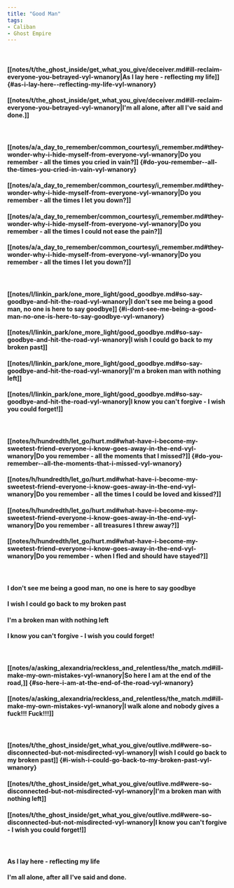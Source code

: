 ```yaml
---
title: "Good Man"
tags:
- Caliban
- Ghost Empire
---
```

&nbsp;
#### [[notes/t/the_ghost_inside/get_what_you_give/deceiver.md#ill-reclaim-everyone-you-betrayed-vyl-wnanory|As I lay here - reflecting my life]] {#as-i-lay-here--reflecting-my-life-vyl-wnanory}
#### [[notes/t/the_ghost_inside/get_what_you_give/deceiver.md#ill-reclaim-everyone-you-betrayed-vyl-wnanory|I'm all alone, after all I've said and done.]]
&nbsp;
#### [[notes/a/a_day_to_remember/common_courtesy/i_remember.md#they-wonder-why-i-hide-myself-from-everyone-vyl-wnanory|Do you remember - all the times you cried in vain?]] {#do-you-remember--all-the-times-you-cried-in-vain-vyl-wnanory}
#### [[notes/a/a_day_to_remember/common_courtesy/i_remember.md#they-wonder-why-i-hide-myself-from-everyone-vyl-wnanory|Do you remember - all the times I let you down?]]
#### [[notes/a/a_day_to_remember/common_courtesy/i_remember.md#they-wonder-why-i-hide-myself-from-everyone-vyl-wnanory|Do you remember - all the times I could not ease the pain?]]
#### [[notes/a/a_day_to_remember/common_courtesy/i_remember.md#they-wonder-why-i-hide-myself-from-everyone-vyl-wnanory|Do you remember - all the times I let you down?]]
&nbsp;
#### [[notes/l/linkin_park/one_more_light/good_goodbye.md#so-say-goodbye-and-hit-the-road-vyl-wnanory|I don't see me being a good man, no one is here to say goodbye]] {#i-dont-see-me-being-a-good-man-no-one-is-here-to-say-goodbye-vyl-wnanory}
#### [[notes/l/linkin_park/one_more_light/good_goodbye.md#so-say-goodbye-and-hit-the-road-vyl-wnanory|I wish I could go back to my broken past]]
#### [[notes/l/linkin_park/one_more_light/good_goodbye.md#so-say-goodbye-and-hit-the-road-vyl-wnanory|I'm a broken man with nothing left]]
#### [[notes/l/linkin_park/one_more_light/good_goodbye.md#so-say-goodbye-and-hit-the-road-vyl-wnanory|I know you can't forgive - I wish you could forget!]]
&nbsp;
#### [[notes/h/hundredth/let_go/hurt.md#what-have-i-become-my-sweetest-friend-everyone-i-know-goes-away-in-the-end-vyl-wnanory|Do you remember - all the moments that I missed?]] {#do-you-remember--all-the-moments-that-i-missed-vyl-wnanory}
#### [[notes/h/hundredth/let_go/hurt.md#what-have-i-become-my-sweetest-friend-everyone-i-know-goes-away-in-the-end-vyl-wnanory|Do you remember - all the times I could be loved and kissed?]]
#### [[notes/h/hundredth/let_go/hurt.md#what-have-i-become-my-sweetest-friend-everyone-i-know-goes-away-in-the-end-vyl-wnanory|Do you remember - all treasures I threw away?]]
#### [[notes/h/hundredth/let_go/hurt.md#what-have-i-become-my-sweetest-friend-everyone-i-know-goes-away-in-the-end-vyl-wnanory|Do you remember - when I fled and should have stayed?]]
&nbsp;
#### I don't see me being a good man, no one is here to say goodbye
#### I wish I could go back to my broken past
#### I'm a broken man with nothing left
#### I know you can't forgive - I wish you could forget!
&nbsp;
#### [[notes/a/asking_alexandria/reckless_and_relentless/the_match.md#ill-make-my-own-mistakes-vyl-wnanory|So here I am at the end of the road,]] {#so-here-i-am-at-the-end-of-the-road-vyl-wnanory}
#### [[notes/a/asking_alexandria/reckless_and_relentless/the_match.md#ill-make-my-own-mistakes-vyl-wnanory|I walk alone and nobody gives a fuck!!! Fuck!!!]]
&nbsp;
#### [[notes/t/the_ghost_inside/get_what_you_give/outlive.md#were-so-disconnected-but-not-misdirected-vyl-wnanory|I wish I could go back to my broken past]] {#i-wish-i-could-go-back-to-my-broken-past-vyl-wnanory}
#### [[notes/t/the_ghost_inside/get_what_you_give/outlive.md#were-so-disconnected-but-not-misdirected-vyl-wnanory|I'm a broken man with nothing left]]
#### [[notes/t/the_ghost_inside/get_what_you_give/outlive.md#were-so-disconnected-but-not-misdirected-vyl-wnanory|I know you can't forgive - I wish you could forget!]]
&nbsp;
#### As I lay here - reflecting my life
#### I'm all alone, after all I've said and done.
